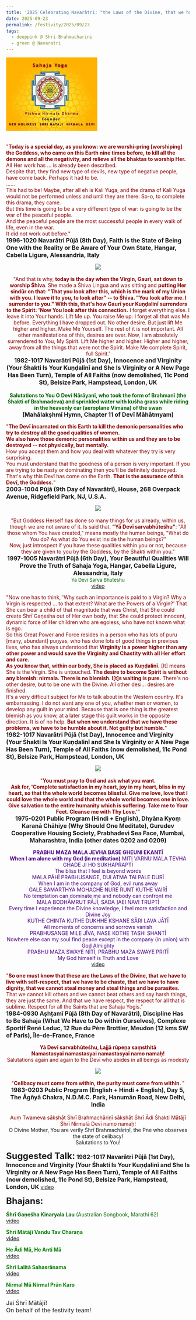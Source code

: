 ```yaml
---
title: '2025 Celebrating Navarātri: "the Laws of the Divine, that we have to live with self-respect, that we have to be chaste, that we have to have dignity" '
date: 2025-09-23
permalink: /festivity/2025/09/23
tags:
  - deeppink @ Shri Brahmacharini
  - green @ Navaratri
---
```


<div style="text-align: left"><img src="/images/image1.png" width="250" /></div><br>

<p>
<font color="DarkRed">"<b>Today is a special day, as you know: we are worshi-pring [worshiping] the Goddess, who came on this Earth nine times before, to kill all the demons and all the negativity, and relieve all the bhaktas to worship Her.</b><br> 
All Her work has ... is already been described.<br>
Despite that, they find new type of devils, new type of negative people, have come back. Perhaps it had to be.<br>
......<br>
This had to be! Maybe, after all eh is Kali Yuga, and the drama of Kali Yuga would not be performed unless and until they are there. So-o, to complete this drama, they came.<br>
But this time is going to be a very different type of war: is going to be the war of the peaceful people.<br>
And the peaceful people are the most successful people in every walk of life, even in the war.<br>
It did not work out before."</font><br>
<font size="+0"><b>1996-1020 Navarātri Pūjā (8th Day), Faith is the State of Being One with the Reality or Be Aware of Your Own State, Hangar, Cabella Ligure, Alessandria, Italy</b></font>
</p>

<div style="text-align: center"><img src="https://pub-1e517d8c73a64c9c82977d676b1fff72.r2.dev/FT0169.png" /></div>

<p style="text-align:center;">
<font color="DarkRed">"And that is why, <b>today is the day when the Virgin, Gaurī, sat down to worship Śhiva</b>. She made a Śhiva Lingua and was sitting and <b>putting Her sindūr on that: "That you look after this, which is the mark of my Union with you. I leave it to you, to look after" -- to Śhiva. "You look after me. I surrender to you." With this, that's how Gaurī your Kuṇḍalinī surrenders to the Spirit: 'Now You look after this connection.</b> I forget everything else. I leave it into Your hands. Lift Me up. You raise Me up. I forget all that was Me before. Everything I have dropped out. No other desire. But just lift Me higher and higher. Make Me Yourself. The rest of it is not important. All other manifestations of this, desires are over. Now, I am absolutely surrendered to You, My Spirit. Lift Me higher and higher. Higher and higher, away from all the things that were not the Spirit. Make Me complete Spirit, full Spirit.'</b></font><br>
<font size="+0"><b>1982-1017 Navarātri Pūjā (1st Day), Innocence and Virginity (Your Śhakti Is Your Kuṇḍalinī and She Is Virginity or A New Page Has Been Turn), Temple of All Faiths (now demolished, 11c Pond St), Belsize Park, Hampstead, London, UK</b></font><br>
<br>
<font color="DarkGreen"><b>Salutations to You O Devī Nārāyanī, 
who took the form of Brahmanī (the Śhakti of Brahmadeva) 
and sprinkled water with kuśha grass while riding in the heavenly car (aeroplane Vimāna) of the swan</b></font><br>
<font size="+0"><b>(Mahālakṣhmī Hymn, Chapter 11 of Devī Māhātmyam)</b></font>
</p>

<p>
<font color="DarkRed">"<b>The Devī incarnated on this Earth to kill the demonic personalities who try to destroy all the good qualities of women.<br>
We also have those demonic personalities within us and they are to be destroyed -- not physically, but mentally.</b><br>
How you accept them and how you deal with whatever they try is very surprising.<br>
You must understand that the goodness of a person is very important. If you are trying to be nasty or dominating then you'll be definitely destroyed. That's why this Devī has come on the Earth. <b>That is the assurance of this Devī, the Goddess.</b>"</font><br>
<font size="+0"><b>2003-1004 Pūjā (9th Day of Navarātri), House, 268 Overpack Avenue, Ridgefield Park, NJ, U.S.A.</b></font>
</p>

<div style="text-align: center"><img src="https://pub-1e517d8c73a64c9c82977d676b1fff72.r2.dev/FT0170.png" /></div>

<p style=" text-align:center;">
<font color="DarkRed">"But Goddess Herself has done so many things for us already, within us, though we are not aware of it. Is said that, <b>"Yā Devī sarvabhūteśhu"</b>: "All those whom You have created," means mostly the human beings, "What do You do? As what do You exist inside the human beings?"<br>
Now, just introspect if you have these qualities within you or not, because they are given to you by the Goddess, by the Śhakti within you."</font><br>
<font size="+0"><b>1997-1005 Navarātri Pūjā (6th Day), Your Beautiful Qualities Will Prove the Truth of Sahaja Yoga, Hangar, Cabella Ligure, Alessandria, Italy</b></font><br>
<font color="DarkGreen"><font size="-1">Ya Devi Sarva Bhuteshu</font></font><br>
<a href="https://seven-teams.github.io/Videos_Links.html">video</a>
</p>

<p>
<font color="DarkRed">"Now one has to think, 'Why such an importance is paid to a Virgin? Why a Virgin is respected ... to that extent? What are the Powers of a Virgin?' That She can bear a child of that magnitude that was Christ, that She could create Śhrī Gaṇeśha out of Her own body, that She could protect innocent, dynamic force of Her children who are egoless, who have not known what is ego.<br>
So this Great Power and Force resides in a person who has lots of puru [many, abundant] puṇyas, who has done lots of good things in previous lives, who has always understood that <b>Virginity is a power higher than any other power and would save the Virginity and Chastity with all Her effort and care.<br>
As you know that, within our body, She is placed as Kuṇḍalinī.</b> [It] means She is the Virgin. She is untouched. <b>The desire to become Spirit is without any blemish: nirmala. There is no blemish. I[t]s waiting is pure.</b> There's no other desire, but to be one with the Divine. All other desi... desires are finished.<br>
It's a very difficult subject for Me to talk about in the Western country. It's embarrassing. I do not want any one of you, whether men or women, to develop any guilt in your mind. Because that is one thing is the greatest blemish as you know, at a later stage this guilt works in the opposite direction. It is of no help. <b>But when we understand that we have these problems, we have to be humble about it. Not guilty but humble.</b>"</font><br>
<font size="+0"><b>1982-1017 Navarātri Pūjā (1st Day), Innocence and Virginity (Your Śhakti Is Your Kuṇḍalinī and She Is Virginity or A New Page Has Been Turn), Temple of All Faiths (now demolished, 11c Pond St), Belsize Park, Hampstead, London, UK</b></font>
</p>

<div style="text-align: center"><img src="https://pub-1e517d8c73a64c9c82977d676b1fff72.r2.dev/FT0171.png" /></div>

<p style="text-align:center;">
<font color="DarkRed">"<b>You must pray to God and ask what you want.<br>
Ask for, 'Complete satisfaction in my heart, joy in my heart, bliss in my heart, so that the whole world becomes blissful. Give me love, love that I could love the whole world and that the whole world becomes one in love. Give salvation to the entire humanity which is suffering. Take me to Your Feet. Cleanse me with Thy Love.'</b>"</font><br>
<font size="+0"><b>1975-0201 Public Program (Hindi + English), Dhyāna Kyoṃ Karanā Chāhiye (Why Should One Meditate), Gurudev Cooperative Housing Society, Prabhadevi Sea Face, Mumbai, Maharashtra, India (other dates 0202 and 0209)</b></font>
</p>

<p style="color:Indigo; text-align:center;">
<b>PRABHU MAZA MALA JEVHA BASE GHEUNI EKANTĪ<br>
When I am alone with my God (in meditation)</b>
MITI VARNU MALA TEVHA GHADE JI HO SUKHAPRAPTĪ<br>
The bliss that I feel is beyond words<br>
MALA PĀHĪ PRABHUSANGE, DUI ATMA TAI PALE DURĪ<br>
When I am in the company of God, evil runs away<br>
GALE SAMARTHYA MOHACHE NURE RUNT KUTHE VAIRĪ<br>
No temptation can dominate me and nobody can confront me<br>
MALA BODHĀMRUT PĀJĪ, SADA ]AEI NAVI TRUPTĪ<br>
Every time I experience the Divine knowledge, I feel more satisfaction and Divine Joy<br>
KUTHE CHINTA KUTHE DUKHHE KSHANE SĀRI LAVA JĀTĪ<br>
All moments of concerns and sorrows vanish<br>
PRABHUSANGE MILE JĪVA, NASE KOTHE TASHI SHANTĪ<br>
Nowhere else can my soul find peace except in the company (in union) with God Almighty<br>
PRABHU MAZA SWAYE NĪTĪ, PRABHU MAZA SWAYE PRITĪ<br>
My God himself is Truth and Love<br>
<a href="https://seven-teams.github.io/Videos_Links.html">video</a>
</p>

<p>
<font color="DarkRed">"<b>So one must know that these are the Laws of the Divine, that we have to live with self-respect, that we have to be chaste, that we have to have dignity, that we cannot steal money and steal things and be parasites.</b> That we cannot kill others and we cannot beat others and say harsh things, they are just the same. And that we have respect, the respect for all that is sublime. Respect for all the Saints that are Sahaja Yogis."</font><br>
<font size="+0"><b>1984-0930 Aṣhṭamī Pūjā (8th Day of Navarātri), Discipline Has to Be Sahaja (What We Have to Do within Ourselves), Complexe Sportif René Leduc, 12 Rue du Père Brottier, Meudon (12 kms SW of Paris), Île-de-France, France</b></font>
</p>

<p style="color:DarkRed; text-align:center;">
<b>Yā Devī sarvabhūteśhu, Lajjā rūpeṇa saṃsthitā<br>
Namastasyai namastasyai namastasyai namo namaḥ!</b><br>
Salutations again and again to the Devī who abides in all beings as modesty
</p>

<div style="text-align: center"><img src="https://pub-1e517d8c73a64c9c82977d676b1fff72.r2.dev/FT0172.png" /></div>

<p style="text-align:center;">
<font color="DarkRed">"<b>Celibacy must come from within, the purity must come from within. </b>"</font><br>
<font size="+0"><b>1983-0203 Public Program (English + Hindi + English), Day 5, The Āgñyā Chakra, N.D.M.C. Park, Hanumān Road, New Delhi, India</b></font><br>
<br>
<font color="DarkRed">Auṃ Twameva sākṣhāt Śhrī Brahmachāriṇī sākṣhāt Śhrī Ādi Śhakti Mātājī Śhrī Nirmalā Devī namo namaḥ!</font><br>
O Divine Mother, You are verily Śhrī Brahmachāriṇī, the Pne who observes the state of celibacy!<br>
Salutations to You!
</p>

<font size="+2"><b>Suggested Talk:</b></font> 
<font size="+0"><b>1982-1017 Navarātri Pūjā (1st Day), Innocence and Virginity (Your Śhakti Is Your Kuṇḍalinī and She Is Virginity or A New Page Has Been Turn), Temple of All Faiths (now demolished, 11c Pond St), Belsize Park, Hampstead, London, UK</b></font>
<a href="https://vimeo.com/76011764"> video</a><br>

<font size="+2"><b>Bhajans:</b></font>

<p>
<font color="DarkGreen"><b>Śhrī Gaṇeśha Kinaryala Lau</b> (Australian Songbook, Marathi 62)</font><br>
<a href="https://seven-teams.github.io/Videos_Links.html">video</a>
</p>

<p>
<font color="green"><b>Śhrī Mātājī Vandu Tav Charaṇa</b></font><br>
<a href="https://seven-teams.github.io/Videos_Links.html">video</a>
</p>

<p>
<font color="green"><b>He Ādi Mā, He Anti Mā</b></font><br>
<a href="https://seven-teams.github.io/Videos_Links.html">video</a>
</p>

<p>
<font color="green"><b>Śhrī Lalitā Sahasrānama</b></font><br>
<a href="https://www.youtube.com/watch?v=PKNAgirTBr4">video</a> 
</p>

<p>
<font color="green"><b>Nirmal Mā Nirmal Prān Karo</b></font><br>
<a href="https://seven-teams.github.io/Videos_Links.html">video</a>
</p>

<p>
<font size="+0">Jai Śhrī Mātājī!<br>
On behalf of the festivity team!</font>
</p>